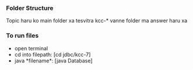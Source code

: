 <h3>Folder Structure</h3>
<p>Topic haru ko main folder xa tesvitra kcc-* vanne folder ma answer haru xa</p>
<h3>To run files</h3>
<ul>
  <li>open terminal</li>
  <li>cd into filepath: [cd jdbc/kcc-7]</li>
  <li>java *filename*: [java Database]</li>
</ul>

